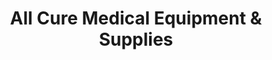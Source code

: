 ---
title: "All Cure Medical Equipment & Supplies"
url: /chandler/all-cure-medical-equipment-and-supplies/
shop: medical supply
---